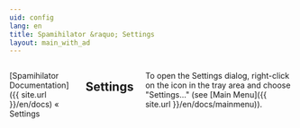 ```yaml
---
uid: config
lang: en
title: Spamihilator &raquo; Settings
layout: main_with_ad
---
```


<div class="row">
<div class="twelve columns" markdown="1">

[Spamihilator Documentation]({{ site.url }}/en/docs) &laquo; Settings

## Settings

To open the Settings dialog, right-click on the icon in the tray area and choose "Settings..." (see [Main Menu]({{ site.url }}/en/docs/mainmenu)).

</div>
</div>
